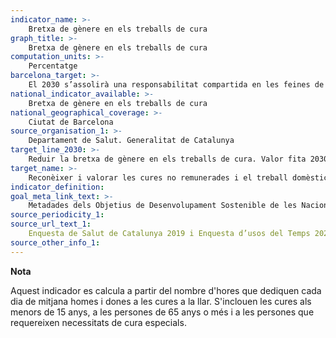 ```yaml
---
indicator_name: >-
    Bretxa de gènere en els treballs de cura
graph_title: >-
    Bretxa de gènere en els treballs de cura
computation_units: >-
    Percentatge
barcelona_target: >-
    El 2030 s’assolirà una responsabilitat compartida en les feines de la llar i en les cures, tant dins de les famílies com entre famílies, empreses i administració pública
national_indicator_available: >-
    Bretxa de gènere en els treballs de cura
national_geographical_coverage: >-
    Ciutat de Barcelona
source_organisation_1: >-
    Departament de Salut. Generalitat de Catalunya
target_line_2030: >-
    Reduir la bretxa de gènere en els treballs de cura. Valor fita 2030: Pendent de determinar
target_name: >-
    Reconèixer i valorar les cures no remunerades i el treball domèstic no remunerat, mitjançant la prestació de serveis públics, la provisió d’infraestructures i la formulació de polítiques de protecció social, així com mitjançant la promoció de la responsabilitat compartida a la llar i la família, segons escaigui a cada país
indicator_definition:
goal_meta_link_text: >-
    Metadades dels Objetius de Desenvolupament Sostenible de les Nacions Unides (pdf 894kB)
source_periodicity_1: 
source_url_text_1: 
    Enquesta de Salut de Catalunya 2019 i Enquesta d’usos del Temps 2020-2021 
source_other_info_1: 
---
```

**Nota**

Aquest indicador es calcula a partir del nombre d'hores que dediquen cada dia de mitjana homes i dones a les cures a la llar. S'inclouen les cures als menors de 15 anys, a les persones de 65 anys o més i a les persones que requereixen necessitats de cura especials.
